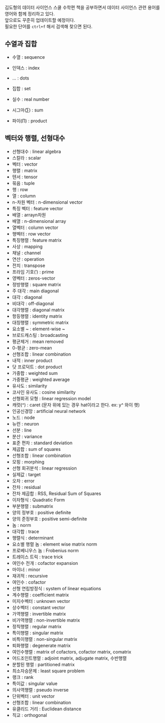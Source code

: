 김도형의 데이터 사이언스 스쿨 수학편 책을 공부하면서 데이터 사이언스 관련 용어를 영어와 함께 정리하고 있다.  
앞으로도 꾸준히 업데이트할 예정이다.  
필요한 단어를 `ctrl+f` 해서 검색해 찾으면 된다.  

## 수열과 집합

- 수열 : sequence

- 인덱스 : index

- … : dots

- 집합 : set

- 실수 : real number

- 시그마(∑) : sum

- 파이(∏) : product

## 벡터와 행렬, 선형대수 

  - 선형대수 : linear algebra
  - 스칼라 : scalar
  - 벡터 : vector
  - 행렬 : matrix
  - 텐서 : tensor
  - 묶음 : tuple
  - 행 : row
  - 열 : column
  - n-차원 벡터 : n-dimensional vector
  - 특징 벡터 : feature vector
  - 배열 : arrayn차원 
  - 배열 : n-dimensional array
  - 열벡터 : column vector
  - 행벡터 : row vector
  - 특징행렬 : feature matrix
  - 사상 : mapping
  - 채널 : channel
  - 연산 : operation
  - 전치 : transpose
  - 프라임 기호(′) : prime
  - 영벡터 : zeros-vector
  - 정방행렬 : square matrix
  - 주 대각 : main diagonal
  - 대각 : diagonal
  - 비대각 : off-diagonal
  - 대각행렬 : diagonal matrix
  - 항등행렬 : identity matrix
  - 대칭행렬 : symmetric matrix
  - 요소별 ~ : element-wise ~
  - 브로드캐스팅 : broadcasting
  - 평균제거 : mean removed
  - 0-평균 : zero-mean
  - 선형조합 : linear combination
  - 내적 : inner product
  - 닷 프로덕트 : dot product
  - 가중합 : weighted sum
  - 가중평균 : weighted average
  - 유사도 : similarity
  - 코사인 유사도 : cosine similarity
  - 선형회귀 모형 : linear regression model
  - 캐럿(^) : caret (문자 위에 있는 경우 hat이라고 한다. ex: y^ 와이 햇)
  - 인공신경망 : artificial neural network
  - 노드 : node
  - 뉴런 : neuron
  - 선분 : line
  - 분산 : variance
  - 표준 편차 : standard deviation
  - 제곱합 : sum of squares
  - 선형조합 : linear combination
  - 모핑 : morphing
  - 선형 회귀분석 : linear regression
  - 실제값 : target
  - 오차 : error
  - 잔차 : residual
  - 잔차 제곱합 : RSS, Residual Sum of Squares
  - 이차형식 : Quadratic Form
  - 부분행렬 : submatrix
  - 양의 정부호 : positive definite
  - 양의 준정부호 : positive semi-definite
  - 놈 : norm
  - 대각합 : trace
  - 행렬식 : determinant
  - 요소별 행렬 놈 : element wise matrix norm
  - 프로베니우스 놈 : Frobenius norm
  - 트레이스 트릭 : trace trick
  - 여인수 전개 : cofactor expansion
  - 마이너 : minor
  - 재귀적 : recursive
  - 여인수 : cofactor
  - 선형 연립방정식 : system of linear equations
  - 계수행렬 : coefficient matrix
  - 미지수벡터 : unknown vector
  - 상수벡터 : constant vector
  - 가역행렬 : invertible matrix
  - 비가역행렬 : non-invertible matrix
  - 정칙행렬 : regular matrix
  - 특이행렬 : singular matrix
  - 비특이행렬 : non-singular matrix
  - 퇴화행렬 : degenerate matrix
  - 여인수행렬 : matrix of cofactors, cofactor matrix, comatrix
  - 어드조인트행렬 : adjoint matrix, adjugate matrix, 수반행렬
  - 분할된 행렬 : partitioned matrix
  - 최소자승문제 : least square problem
  - 랭크 : rank
  - 특이값 : singular value
  - 의사역행렬 : pseudo inverse
  - 단위벡터 : unit vector
  - 선형조합 : linear combination
  - 유클리드 거리 : Euclidean distance
  - 직교 : orthogonal